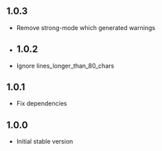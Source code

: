 ## 1.0.3

- Remove strong-mode which generated warnings

- ## 1.0.2

- Ignore lines_longer_than_80_chars

## 1.0.1

- Fix dependencies

## 1.0.0

- Initial stable version
